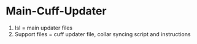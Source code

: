 Main-Cuff-Updater
=====================

1. lsl = main updater files
2. Support files = cuff updater file, collar syncing script and instructions
